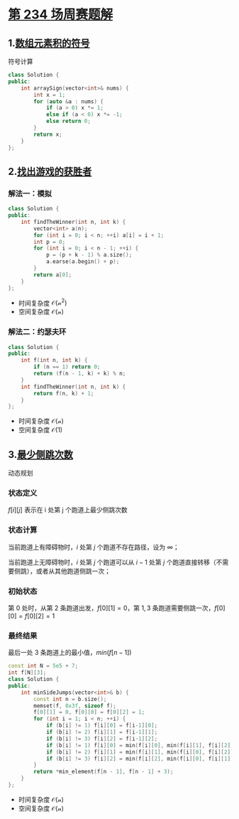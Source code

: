 # [第 234 场周赛题解](https://leetcode-cn.com/contest/weekly-contest-234/)

## 1.[数组元素积的符号](https://leetcode-cn.com/problems/sign-of-the-product-of-an-array/)

符号计算

```cpp
class Solution {
public:
    int arraySign(vector<int>& nums) {
        int x = 1;
        for (auto &a : nums) {
            if (a > 0) x *= 1;
            else if (a < 0) x *= -1;
            else return 0;
        }
        return x;
    }
};
```

## 2.[找出游戏的获胜者](https://leetcode-cn.com/problems/find-the-winner-of-the-circular-game/)

### 解法一：模拟

```cpp
class Solution {
public:
    int findTheWinner(int n, int k) {
        vector<int> a(n);
        for (int i = 0; i < n; ++i) a[i] = i + 1;
        int p = 0;
        for (int i = 0; i < n - 1; ++i) {
            p = (p + k - 1) % a.size();
            a.earse(a.begin() + p);
        }
        return a[0];
    }
};
```

- 时间复杂度 $\mathcal{O(n^2)}$
- 空间复杂度 $\mathcal{O(n)}$

### 解法二：约瑟夫环

```cpp
class Solution {
public:
    int f(int n, int k) {
        if (n == 1) return 0;
        return (f(n - 1, k) + k) % n;
    }
    int findTheWinner(int n, int k) {
        return f(n, k) + 1;
    }
};
```

- 时间复杂度 $\mathcal{O(n)}$
- 空间复杂度 $\mathcal{O(1)}$

## 3.[最少侧跳次数](https://leetcode-cn.com/problems/minimum-sideway-jumps/)

动态规划

### 状态定义

$f[i][j]$ 表示在 i 处第 j 个跑道上最少侧跳次数

### 状态计算

当前跑道上有障碍物时，$i$ 处第 $j$ 个跑道不存在路径，设为 $\infty$；

当前跑道上无障碍物时，$i$ 处第 $j$ 个跑道可以从 $i-1$ 处第 $j$ 个跑道直接转移（不需要侧跳），或者从其他跑道侧跳一次；

### 初始状态

第 $0$ 处时，从第 $2$ 条跑道出发，$f[0][1]=0$，第 $1, 3$ 条跑道需要侧跳一次，$f[0][0]=f[0][2]=1$

### 最终结果

最后一处 $3$ 条跑道上的最小值，$min(f[n-1])$

```cpp
const int N = 5e5 + 7;
int f[N][3];
class Solution {
public:
    int minSideJumps(vector<int>& b) {
        const int n = b.size();
        memset(f, 0x3f, sizeof f);
        f[0][1] = 0, f[0][0] = f[0][2] = 1;
        for (int i = 1; i < n; ++i) {
            if (b[i] != 1) f[i][0] = f[i-1][0];
            if (b[i] != 2) f[i][1] = f[i-1][1];
            if (b[i] != 3) f[i][2] = f[i-1][2];
            if (b[i] != 1) f[i][0] = min(f[i][0], min(f[i][1], f[i][2]) + 1);
            if (b[i] != 2) f[i][1] = min(f[i][1], min(f[i][0], f[i][2]) + 1);
            if (b[i] != 3) f[i][2] = min(f[i][2], min(f[i][0], f[i][1]) + 1);
        }
        return *min_element(f[n - 1], f[n - 1] + 3);
    }
};
```

- 时间复杂度 $\mathcal{O(n)}$
- 空间复杂度 $\mathcal{O(n)}$